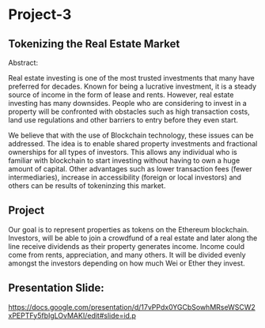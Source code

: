 # Project-3

## Tokenizing the Real Estate Market

Abstract: 

Real estate investing is one of the most trusted investments that many have preferred for decades. 
Known for being a lucrative investment, it is a steady source of income in the form of lease and rents.
However, real estate investing has many downsides. People who are considering to invest in a property will be confronted with obstacles such as high transaction costs, land use regulations and other barriers to entry before they even start.

We believe that with the use of Blockchain technology, these issues can be addressed.
The idea is to enable shared property investments and fractional ownerships for all types of investors. 
This allows any individual who is familiar with blockchain to start investing without having to own a huge amount of capital.
Other advantages such as lower transaction fees (fewer intermediaries), increase in accessibility (foreign or local investors) and others can be results of tokeninzing this market.


## Project

Our goal is to represent properties as tokens on the Ethereum blockchain. 
Investors, will be able to join a crowdfund of a real estate and later along the line receive dividends as their property generates income. 
Income could come from rents, appreciation, and many others. It will be divided evenly amongst the investors depending on how much Wei or Ether they invest.


## Presentation Slide:

https://docs.google.com/presentation/d/17vPPdx0YGCbSowhMRseWSCW2xPEPTFy5fbIgLOvMAKI/edit#slide=id.p

